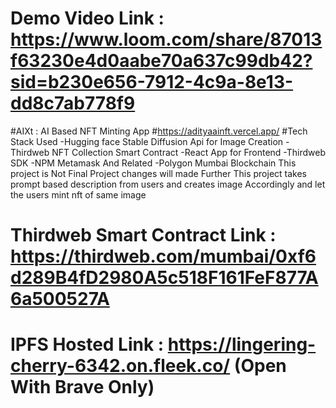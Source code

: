 # Demo Video Link : https://www.loom.com/share/87013f63230e4d0aabe70a637c99db42?sid=b230e656-7912-4c9a-8e13-dd8c7ab778f9
#AIXt : AI Based NFT Minting App #https://adityaainft.vercel.app/ #Tech Stack Used -Hugging face Stable Diffusion Api for Image Creation -Thirdweb NFT Collection Smart Contract -React App for Frontend -Thirdweb SDK -NPM Metamask And Related -Polygon Mumbai Blockchain This project is Not Final Project changes will made Further This project takes prompt based description from users and creates image Accordingly and let the users mint nft of same image

# Thirdweb Smart Contract Link : https://thirdweb.com/mumbai/0xf6d289B4fD2980A5c518F161FeF877A6a500527A 
# IPFS Hosted Link : https://lingering-cherry-6342.on.fleek.co/ (Open With Brave Only)
